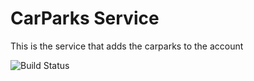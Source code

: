 # CarParks Service
This is the service that adds the carparks to the account

![Build Status](https://codebuild.eu-west-2.amazonaws.com/badges?uuid=eyJlbmNyeXB0ZWREYXRhIjoiK0o4OFNIeUQ1WTVoSkNxaDkrRGowZmRZbjI1ZWN3b0t0eUtXOWQ1aEpvaVYvVDJEOHM2Y3pQQmNOUE0vRmxyb0ppNysxblZIVWg5dVE4OTA2ZmdBbk5FPSIsIml2UGFyYW1ldGVyU3BlYyI6Ik84YzJ6NkcvVTlEckgraFYiLCJtYXRlcmlhbFNldFNlcmlhbCI6MX0%3D&branch=master)